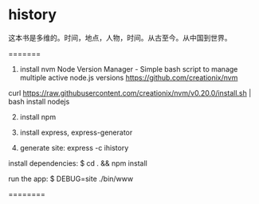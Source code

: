 history
=======

这本书是多维的。时间，地点，人物，时间。从古至今。从中国到世界。

=======
1. install nvm
Node Version Manager - Simple bash script to manage multiple active node.js versions
https://github.com/creationix/nvm

curl https://raw.githubusercontent.com/creationix/nvm/v0.20.0/install.sh | bash
install nodejs

2. install npm

3. install express, express-generator

4. generate site: express -c ihistory

install dependencies:
     $ cd . && npm install

   run the app:
     $ DEBUG=site ./bin/www


========





